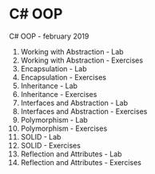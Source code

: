 # C# OOP
C# OOP - february 2019

01. Working with Abstraction - Lab
01. Working with Abstraction - Exercises
02. Encapsulation - Lab
02. Encapsulation - Exercises
03. Inheritance - Lab
03. Inheritance - Exercises
04. Interfaces and Abstraction - Lab
04. Interfaces and Abstraction - Exercises
05. Polymorphism - Lab
05. Polymorphism - Exercises
06. SOLID - Lab
06. SOLID - Exercises
07. Reflection and Attributes - Lab
07. Reflection and Attributes - Exercises